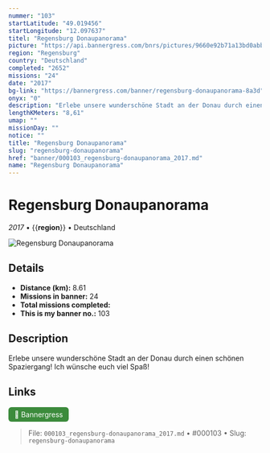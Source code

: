 ```yaml
---
nummer: "103"
startLatitude: "49.019456"
startLongitude: "12.097637"
titel: "Regensburg Donaupanorama"
picture: "https://api.bannergress.com/bnrs/pictures/9660e92b71a13bd0abb35c73ea9b93bd"
region: "Regensburg"
country: "Deutschland"
completed: "2652"
missions: "24"
date: "2017"
bg-link: "https://bannergress.com/banner/regensburg-donaupanorama-8a3d"
onyx: "0"
description: "Erlebe unsere wunderschöne Stadt an der Donau durch einen schönen Spaziergang! Ich wünsche euch viel Spaß!"
lengthKMeters: "8,61"
umap: ""
missionDay: ""
notice: ""
title: "Regensburg Donaupanorama"
slug: "regensburg-donaupanorama"
href: "banner/000103_regensburg-donaupanorama_2017.md"
name: "Regensburg Donaupanorama"
---
```

# Regensburg Donaupanorama

*2017* • {{__region__}} • Deutschland

![Regensburg Donaupanorama](https://api.bannergress.com/bnrs/pictures/9660e92b71a13bd0abb35c73ea9b93bd)



## Details
- **Distance (km):** 8.61
- **Missions in banner:** 24
- **Total missions completed:** 
- **This is my banner no.:** 103



## Description
Erlebe unsere wunderschöne Stadt an der Donau durch einen schönen Spaziergang! Ich wünsche euch viel Spaß!



## Links
<a href="https://bannergress.com/banner/regensburg-donaupanorama-8a3d" target="_blank" style="display:inline-block;margin-right:8px;padding:6px 12px;background:#3c8b3c;color:#fff;text-decoration:none;border-radius:6px;">🔗 Bannergress</a>



> File: `000103_regensburg-donaupanorama_2017.md` • #000103 • Slug: `regensburg-donaupanorama`
